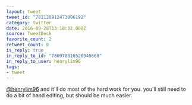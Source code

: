 ```yaml
---
layout: tweet
tweet_id: "781120912473096192"
category: twitter
date: 2016-09-28T13:18:32.000Z
source: TweetDeck
favorite_count: 2
retweet_count: 0
is_reply: true
in_reply_to_id: "780978816520945668"
in_reply_to_user: henrylim96
tags:
- tweet
---
```


[@henrylim96](https://twitter.com/@henrylim96) and it'll do most of the hard work for you. you'll still need to do a bit of hand editing, but should be much easier.
